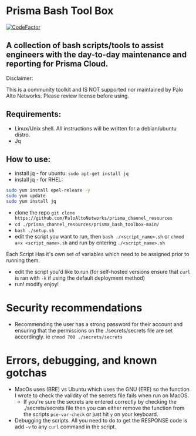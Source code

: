 # Prisma Bash Tool Box
[![CodeFactor](https://www.codefactor.io/repository/github/kyle9021/prisma_channel_resources/badge)](https://www.codefactor.io/repository/github/kyle9021/prisma_channel_resources)


## A collection of bash scripts/tools to assist engineers with the day-to-day maintenance and reporting for Prisma Cloud. 

Disclaimer:

This is a community toolkit and IS NOT supported nor maintained by Palo Alto Networks. Please review license before using. 


## Requirements:

* Linux/Unix shell. All instructions will be written for a debian/ubuntu distro. 
* Jq

## How to use:

* install jq - for ubuntu: `sudo apt-get install jq` 
* install jq - for RHEL: 
```bash
sudo yum install epel-release -y
sudo yum update
sudo yum install jq
```
* clone the repo `git clone https://github.com/PaloAltoNetworks/prisma_channel_resources`
* `cd ./prisma_channel_resources/prisma_bash_toolbox-main/`
* `bash ./setup.sh`
* edit the script you want to run, then `bash ./<script_name>.sh` or `chmod a+x <script_name>.sh` and run by entering `./<script_name>.sh`

Each Script Has it's own set of variables which need to be assigned prior to running them. 

* edit the script you'd like to run (for self-hosted versions ensure that `curl` is ran with `-k` if using the default deployment method)
* run! modify enjoy!

# Security recommendations

* Recommending the user has a strong password for their account and ensuring that the permissions on the ./secrets/secrets file are set accordingly. ie `chmod 700 ./secrets/secrets`

# Errors, debugging, and known gotchas

* MacOs uses (BRE) vs Ubuntu which uses the GNU (ERE) so the function I wrote to check the validity of the secrets file fails when run on MacOS. 
   * If you're sure the secrets are entered correctly by checking the ./secrets/secrets file then you can either remove the function from the scripts `pce-var-check` or just hit `y` on your keyboard. 
* Debugging the scripts. All you need to do to get the RESPONSE code is add `-v` to any `curl` command in the script. 


